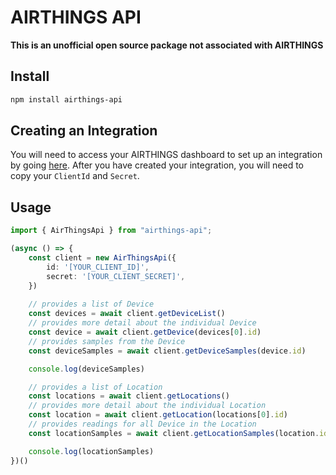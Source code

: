 # AIRTHINGS API
**This is an unofficial open source package not associated with AIRTHINGS**

## Install

```bash 
npm install airthings-api
```

## Creating an Integration

You will need to access your AIRTHINGS dashboard to set up an integration by going [here](https://dashboard.airthings.com/integrations/api-integration/add-api-client). After you have created your integration, you will need to copy your `ClientId` and `Secret`. 

## Usage

```typescript
import { AirThingsApi } from "airthings-api";

(async () => {
    const client = new AirThingsApi({
        id: '[YOUR_CLIENT_ID]',
        secret: '[YOUR_CLIENT_SECRET]',
    })
    
    // provides a list of Device
    const devices = await client.getDeviceList()
    // provides more detail about the individual Device
    const device = await client.getDevice(devices[0].id)
    // provides samples from the Device 
    const deviceSamples = await client.getDeviceSamples(device.id)

    console.log(deviceSamples)

    // provides a list of Location
    const locations = await client.getLocations()
    // provides more detail about the individual Location
    const location = await client.getLocation(locations[0].id)
    // provides readings for all Device in the Location
    const locationSamples = await client.getLocationSamples(location.id)

    console.log(locationSamples)
})()
```